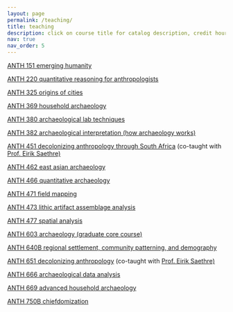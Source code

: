 ```yaml
---
layout: page
permalink: /teaching/
title: teaching
description: click on course title for catalog description, credit hours, prerequisites and any UH-Manoa general education requirements fulfilled
nav: true
nav_order: 5
---
```


<p><a href="https://manoa.hawaii.edu/catalog/courses/anth-151-emerging-humanity-3/">ANTH 151 emerging humanity</a></p>
<p><a href="https://manoa.hawaii.edu/catalog/courses/anth-220-quantitative-reasoning-for-anthropologists-3/quantitative">ANTH 220 quantitative reasoning for anthropologists</a></p>
<p><a href="https://manoa.hawaii.edu/catalog/courses/anth-325-origins-of-cities-3/">ANTH 325 origins of cities</a></p>
<p><a href="https://manoa.hawaii.edu/catalog/courses/anth-369-the-archaeology-of-domesticity-and-daily-life-3/">ANTH 369 household archaeology</a></p>
<p><a href="https://manoa.hawaii.edu/catalog/courses/anth-380-archaeological-lab-techniques-4/">ANTH 380 archaeological lab techniques</a></p>
<p><a href="https://manoa.hawaii.edu/catalog/courses/anth-382-how-archaeology-works-3/">ANTH 382 archaeological interpretation (how archaeology works)</a></p>
<p><a href="https://manoa.hawaii.edu/catalog/courses/anth-451-decolonizing-anthropology-through-south-africa-3/">ANTH 451 decolonizing anthropology through South Africa</a> (co-taught with <a href="https://anthropology.manoa.hawaii.edu/eirik-saethre/">Prof. Eirik Saethre)</a></p>
<p><a href="https://manoa.hawaii.edu/catalog/courses/anth-462-east-asian-archaeology-3/">ANTH 462 east asian archaeology</a></p>
<p><a href="https://manoa.hawaii.edu/catalog/courses/anth-466-quantitative-archaeology-4/">ANTH 466 quantitative archaeology</a></p>
<p><a href="https://manoa.hawaii.edu/catalog/courses/anth-472-field-mapping-3/">ANTH 471 field mapping</a></p>
<p><a href="https://manoa.hawaii.edu/catalog/courses/anth-473-lithic-artifact-assemblage-analysis-4/">ANTH 473 lithic artifact assemblage analysis</a></p>
<p><a href="https://manoa.hawaii.edu/catalog/courses/anth-477-spatial-analysis-in-archaeology-3/">ANTH 477 spatial analysis</a></p>
<p><a href="https://manoa.hawaii.edu/catalog/courses/anth-603-archaeology-3/">ANTH 603 archaeology (graduate core course)</a></p>
<p><a href="https://manoa.hawaii.edu/catalog/courses/anth-640-alpha-methods-and-theory-in-archaeology-3/">ANTH 640B regional settlement, community patterning, and demography</a></p>
<p><a href="https://manoa.hawaii.edu/catalog/courses/anth-651-decolonizing-anthropology-3/">ANTH 651 decolonizing anthropology</a> (co-taught with <a href="https://anthropology.manoa.hawaii.edu/eirik-saethre/">Prof. Eirik Saethre)</a></p>
<p><a href="https://manoa.hawaii.edu/catalog/courses/anth-666-archaeological-data-analysis-4/">ANTH 666 archaeological data analysis</a></p>
<p><a href="https://manoa.hawaii.edu/catalog/courses/anth-669-household-archaeology-3/">ANTH 669 advanced household archaeology</a></p>
<p><a href="https://manoa.hawaii.edu/catalog/courses/anth-750-alpha-research-seminar-3/">ANTH 750B chiefdomization</a></p>
